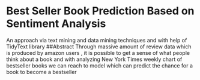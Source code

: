 # Best Seller Book Prediction Based on Sentiment Analysis
 An approach via text mining and data mining techniques and with help of TidyText library 
##Abstract
Through massive amount of review data which is produced by amazon users  , it is possible to get a sense of what people think about a book and with analyzing New York Times weekly chart of bestseller books we can reach to model which can predict the chance for a book to become a bestseller 
